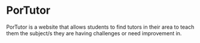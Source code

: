 # PorTutor
PorTutor is a website that allows students to find tutors in their area to teach them the subject/s they are having challenges or need improvement in.
